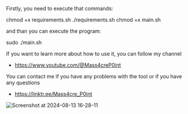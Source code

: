 Firstly, you need to execute that commands:

chmod +x requirements.sh
./requirements.sh
chmod +x main.sh

and than you can execute the program:

sudo ./main.sh

If you want to learn more about how to use it, you can follow my channel

- https://www.youtube.com/@Mass4creP0int

You can contact me if you have any problems with the tool or if you have any questions

- https://linktr.ee/Mass4cre_P0int
  
![Screenshot at 2024-08-13 16-28-11](https://github.com/user-attachments/assets/4d237e33-6ffa-44d9-9250-524d99b2b8e5)
